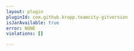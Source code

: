 ```yaml
---
layout: plugin
pluginId: com.github.kropp.teamcity-gitversion
isJarAvailable: true
error: NONE
violations: []

---
```

